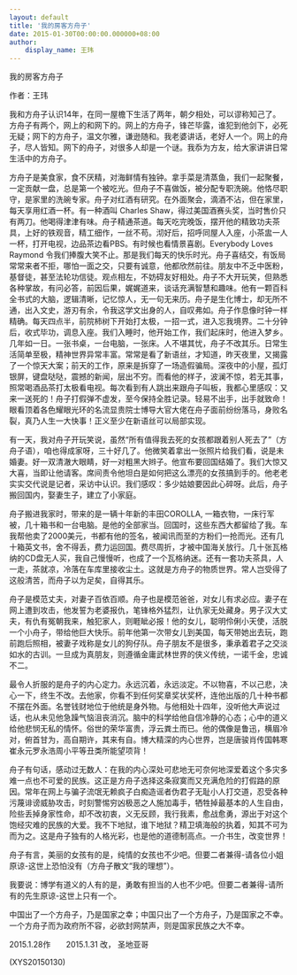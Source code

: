 ```yaml
---
layout: default
title: '我的房客方舟子'
date: 2015-01-30T00:00:00.000000+08:00
author:
    display_name: 王玮
---
```


我的房客方舟子

作者：王玮

我和方舟子认识14年，在同一屋檐下生活了两年，朝夕相处，可以谬称知己了。方舟子有两个，网上的和网下的。网上的方舟子，锋芒毕露，谁犯到他剑下，必死无疑；网下的方舟子，温文尔雅，谦逊随和。我老婆讲话，老好人一个。网上的舟子，尽人皆知。网下的舟子，对很多人却是一个谜。我忝为方友，给大家讲讲日常生活中的方舟子。

方舟子是美食家，食不厌精，对海鲜情有独钟。拿手菜是清蒸鱼，我们一起聚餐，一定贡献一盘，总是第一个被吃光。但舟子不喜做饭，被分配专职洗碗。他恪尽职守，是家里的洗碗专家。舟子对红酒有研究。在外面聚会，滴酒不沾，但在家里，每天享用红酒一杯。有一种酒叫 Charles Shaw，得过美国酒赛头奖，当时售价只有两刀。他喝得津津有味。舟子精通茶道。每天吃完晚饭，摆开他的精致功夫茶具，上好的铁观音，精工细作，一丝不苟。沏好后，招呼同屋人入座，小茶盅一人一杯，打开电视，边品茶边看PBS。有时候也看情景喜剧。Everybody Loves Raymond 令我们捧腹大笑不止。那是我们每天的快乐时光。舟子喜结交，有饭局常常来者不拒，哪怕一面之交，只要有诚意，他都欣然前往。朋友中不乏中医粉，基督徒，甚至法轮功信徒。观点相左，不妨碍友好相处。舟子不大开玩笑，但熟悉各种掌故，有问必答，前因后果，娓娓道来，谈话充满智慧和趣味。他有一颗百科全书式的大脑，逻辑清晰，记忆惊人，无一句无来历。舟子是生化博士，却无所不通，出入文史，游刃有余，令我这学文出身的人，自叹弗如。舟子作息像时钟一样精确。每天四点半，前院柿树下开始打太极，一招一式，进入忘我境界。二十分钟后，收式毕功，调息入座。我们入睡时，他开始工作，我们起床时，他进入梦乡。几年如一日。一张书桌，一台电脑，一张床。人不堪其忧，舟子不改其乐。日常生活简单至极，精神世界异常丰富。常常是看了新语丝，才知道，昨天夜里，又揭露了一个惊天大案；前天的工作，原来是拆穿了一场造假骗局。深夜中的小屋，孤灯银屏，键盘哒哒，震撼的新闻，层出不穷。而看他的样子，波澜不惊，若无其事，照常喝酒品茶打太极看电视。每次看到有人跳出来跟舟子叫板，我都心里感叹：又来一送死的！舟子打假弹不虚发，至今保持全胜记录。轻易不出手，出手就致命！眼看顶着各色耀眼光环的名流显贵院士博导大官大佬在舟子面前纷纷落马，身败名裂，真乃人生一大快事！正义至少在新语丝可以局部实现。

有一天，我对舟子开玩笑说，虽然“所有值得我去死的女孩都跟着别人死去了”（方舟子语），咱也得成家呀，三十好几了。他微笑着拿出一张照片给我们看，说是未婚妻。好一双清澈大眼睛，好一对粗黑大辫子。他宣布要回国结婚了。我们大惊又大喜，当即让他请客。席间责令他坦白是如何把这么漂亮的女孩搞到手的。他老老实实交代说是记者，采访中认识。我们感叹：多少姑娘要因此心碎呀。此后，舟子搬回国内，娶妻生子，建立了小家庭。

舟子搬进我家时，带来的是一辆十年新的丰田COROLLA, 一箱衣物，一床行军被，几十箱书和一台电脑。是他的全部家当。回国时，这些东西大都留给了我。车我帮他卖了2000美元，书都有他的签名，被闻讯而至的方粉们一抢而光。还有几十箱英文书，舍不得丢，费力运回国。费尽周折，才被中国海关放行。几十张瓦格纳的CD盘无人买，我自己慢慢听，也成了一个瓦格纳迷。还有一套功夫茶具，人一走，茶就凉，冷落在车库里接收尘土。这就是方舟子的物质世界。常人岂受得了这般清苦，而舟子以为足矣，自得其乐。

舟子是模范丈夫，对妻子百依百顺。舟子也是模范爸爸，对女儿有求必应。妻子在网上遭到攻击，他发誓为老婆报仇，笔锋格外猛烈，让仇家无处藏身。男子汉大丈夫，有仇有冤朝我来，触犯家人，则睚眦必报！他的女儿，聪明伶俐小天使，活脱一个小舟子，带给他巨大快乐。前年他第一次带女儿到美国，每天带她出去玩，跑前跑后照相，被妻子戏称是女儿的狗仔队。舟子朋友不是很多，秉承着君子之交淡如水的古训。一旦成为真朋友，则遵循金庸武林世界的侠义传统，一诺千金，忠诚不二。

最令人折服的是舟子的内心定力。永远沉着，永远淡定。不以物喜，不以己悲，决心一下，终生不改。去他家，你看不到任何奖章奖状奖杯，连他出版的几十种书都不摆在外面。名誉钱财地位于他统是身外物。与他相处十四年，没听他大声说过话，也从未见他急躁气恼沮丧消沉。脑中的科学给他自信冷静的心态；心中的道义给他悲悯无私的情怀。俗世的荣华富贵，浮云粪土而已。他的偶像是鲁迅，横眉冷对，俯首甘为，高自期许，其来有自。博大精深的内心世界，岂是唐骏肖传国韩寒崔永元罗永浩周小平等丑类所能望项背！

舟子有句话，感动过无数人：在我的内心深处可悲地无可奈何地深爱着这个多灾多难一点也不可爱的民族。这正是方舟子选择这条寂寞而又充满危险的打假路的原因。常年在网上与骗子流氓无赖疯子白痴造谣者伪君子无耻小人打交道，忍受各种污蔑诽谤威胁攻击，时刻警惕穷凶极恶之人施加毒手，牺牲掉最基本的人生自由，险些丢掉身家性命，却不改初衷，义无反顾，我行我素，愈战愈勇，源出于对这个饱经灾难的民族的大爱。我不下地狱，谁下地狱？精卫填海般的执着，知其不可为而为之。这是舟子独有的人格光彩，也是他的道德制高点。一介书生，改变世界！

舟子有言，美丽的女孩有的是，纯情的女孩也不少吧。但要二者兼得-请各位小姐原谅-这世上恐怕没有（方舟子散文“我的理想”）。

我要说：博学有道义的人有的是，勇敢有担当的人也不少吧。但要二者兼得-请所有的先生原谅-这世上只有一个。

中国出了一个方舟子，乃是国家之幸；中国只出了一个方舟子，乃是国家之不幸。一个方舟子而为政府所不容，必欲封网禁声，则是国家民族之大不幸。

2015.1.28作　　2015.1.31 改， 圣地亚哥

(XYS20150130)

